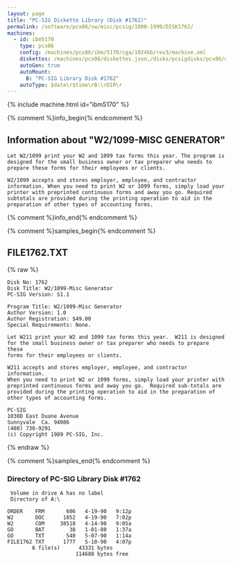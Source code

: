 ```yaml
---
layout: page
title: "PC-SIG Diskette Library (Disk #1762)"
permalink: /software/pcx86/sw/misc/pcsig/1000-1999/DISK1762/
machines:
  - id: ibm5170
    type: pcx86
    config: /machines/pcx86/ibm/5170/cga/1024kb/rev3/machine.xml
    diskettes: /machines/pcx86/diskettes.json,/disks/pcsigdisks/pcx86/diskettes.json
    autoGen: true
    autoMount:
      B: "PC-SIG Library Disk #1762"
    autoType: $date\r$time\rB:\rDIR\r
---
```


{% include machine.html id="ibm5170" %}

{% comment %}info_begin{% endcomment %}

## Information about "W2/1099-MISC GENERATOR"

    Let W2/1099 print your W2 and 1099 tax forms this year. The program is
    designed for the small business owner or tax preparer who needs to
    prepare these forms for their employees or clients.
    
    W2/1099 accepts and stores employer, employee, and contractor
    information. When you need to print W2 or 1099 forms, simply load your
    printer with preprinted continuous forms and away you go. Required
    subtotals are provided during the printing operation to aid in the
    preparation of other types of accounting forms.
{% comment %}info_end{% endcomment %}

{% comment %}samples_begin{% endcomment %}

## FILE1762.TXT

{% raw %}
```
Disk No: 1762                                                           
Disk Title: W2/1099-Misc Generator                                      
PC-SIG Version: S1.1                                                    
                                                                        
Program Title: W2/1099-Misc Generator                                   
Author Version: 1.0                                                     
Author Registration: $49.00                                             
Special Requirements: None.                                             
                                                                        
Let W211 print your W2 and 1099 tax forms this year.  W211 is designed  
for the small business owner or tax preparer who needs to prepare these 
forms for their employees or clients.                                   
                                                                        
W211 accepts and stores employer, employee, and contractor information. 
When you need to print W2 or 1099 forms, simply load your printer with  
preprinted continuous forms and away you go.  Required sub-totals are   
provided during the printing operation to aid in the preparation of     
other types of accounting forms.                                        
                                                                        
PC-SIG                                                                  
1030D East Duane Avenue                                                 
Sunnyvale  Ca. 94086                                                    
(408) 730-9291                                                          
(c) Copyright 1989 PC-SIG, Inc.                                         
```
{% endraw %}

{% comment %}samples_end{% endcomment %}

### Directory of PC-SIG Library Disk #1762

     Volume in drive A has no label
     Directory of A:\

    ORDER    FRM       606   4-19-90   9:12p
    W2       DOC      1852   4-19-90   7:02p
    W2       COM     38518   4-14-90   9:05a
    GO       BAT        38   1-01-80   1:37a
    GO       TXT       540   5-07-90   1:14a
    FILE1762 TXT      1777   5-10-90   4:07p
            6 file(s)      43331 bytes
                          114688 bytes free
